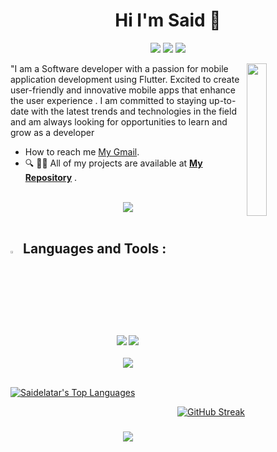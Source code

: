 <h1 align="center">Hi I'm Said 👋</h1>
<p align="center">
    <a href="https://x.com/SaidElataar?t=SMCDog3G5CQOImilwGdCMw&s=09"><img src="https://img.shields.io/badge/twitter-%231FA1F1?style=flat&logo=twitter&logoColor=white"/></a>
    <a href="http://www.linkedin.com/in/said-elatar"><img src="https://img.shields.io/badge/linkedin-%230177B5?style=flat&logo=linkedin&logoColor=white"/></a>
    <a href="https://www.instagram.com/sa3id_el3tar?igsh=cGN2cnVmOG10Ymp4"><img src="https://img.shields.io/badge/instagram-%23E4415F?style=flat&logo=instagram&logoColor=white"/></a>
  </p>
  
  <img src="https://github.com/mohamedabusrea/mohamedabusrea/blob/master/profile-img.png" align="right" width="25%"/>

"I am a Software developer with a passion for mobile application development using Flutter. Excited to create user-friendly and innovative mobile apps that enhance the user experience . I am committed to staying up-to-date with the latest trends and technologies in the field and am always looking for opportunities to learn and grow as a developer

-  How to reach me [My Gmail](mailto:saidelatar49@gmail.com).
- 🔍 👨‍💻 All of my projects are available at **[My Repository](https://github.com/Saidelatar?tab=repositories)** .

<br>
<div align="center">
    <img src="https://user-images.githubusercontent.com/73097560/115834477-dbab4500-a447-11eb-908a-139a6edaec5c.gif" />
</div>
<br>

## <img src="https://media2.giphy.com/media/QssGEmpkyEOhBCb7e1/giphy.gif?cid=ecf05e47a0n3gi1bfqntqmob8g9aid1oyj2wr3ds3mg700bl&rid=giphy.gif" width ="3%">  Languages and Tools :
<div align="center">
    <img src="https://skillicons.dev/icons?i=flutter,dart,firebase,c,python" />
    <img src="https://skillicons.dev/icons?i=git,github,androidstudio,vscode,figma,postman,html,css" /><br>
</div>
<br>
<div align="center">
    <img src="https://user-images.githubusercontent.com/73097560/115834477-dbab4500-a447-11eb-908a-139a6edaec5c.gif" />
</div>
<br>



<p align="center">
    
<a href="https://github.com/Saidelatar/github-readme-stats"><img alt="Saidelatar's Top Languages" src="https://github-readme-stats.vercel.app/api/top-langs/?username=Saidelatar&langs_count=8&count_private=true&layout=compact&theme=react&hide_border=true&bg_color=0D1117" /></a>
</p>
<p align="Right">
<a href="https://git.io/streak-stats"><img src="https://github-readme-streak-stats.herokuapp.com?user=Saidelatar&theme=shadow-blue" alt="GitHub Streak" /></a>
</p>
<h3 align="center">
 <img src="https://readme-typing-svg.herokuapp.com/?font=Righteous&size=25&center=true&vCenter=true&width=500&height=70&duration=4000&lines=+Unlock+the+secrets+of+my+code+vault+🗝️+💻;+Dive+in+and+explore+🌊;Thanks+for+visiting!+❤️">

</h3>
